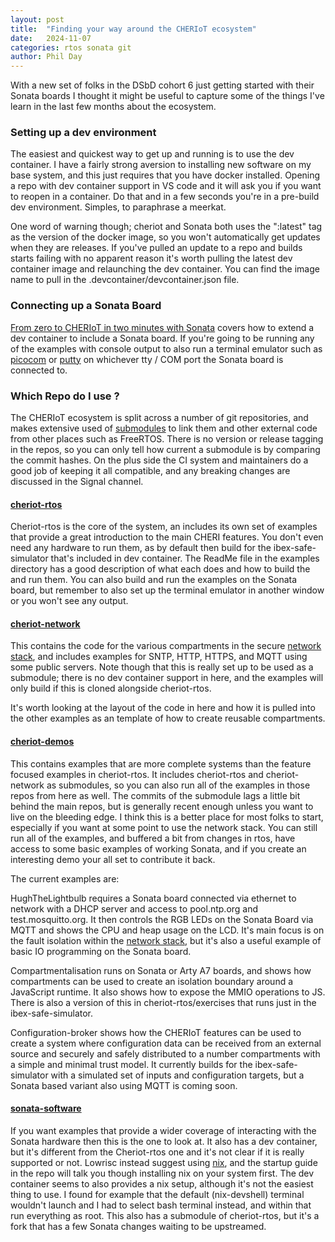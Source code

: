 ```yaml
---
layout: post
title:  "Finding your way around the CHERIoT ecosystem"
date:   2024-11-07
categories: rtos sonata git
author: Phil Day
---
```

With a new set of folks in the DSbD cohort 6 just getting started with their Sonata boards I thought it might be useful to capture some of the things I've learn in the last few months about the ecosystem.

### Setting up a dev environment
The easiest and quickest way to get up and running is to use the dev container.
I have a fairly strong aversion to installing new software on my base system, and this just requires that you have docker installed.
Opening a repo with dev container support in VS code and it will ask you if you want to reopen in a container.
Do that and in a few seconds you're in a pre-build dev environment.
Simples, to paraphrase a meerkat.

One word of warning though; cheriot and Sonata both uses the ":latest" tag as the version of the docker image, so you won't automatically get updates when they are releases.
If you've pulled an update to a repo and builds starts failing with no apparent reason it's worth pulling the latest dev container image and relaunching the dev container.
You can find the image name to pull in the .devcontainer/devcontainer.json file.

### Connecting up a Sonata Board
[From zero to CHERIoT in two minutes with Sonata](https://cheriot.org/fpga/ibex/2024/06/10/sonata-quick-start.html) covers how to extend a dev container to include a Sonata board.
If you're going to be running any of the examples with console output to also run a terminal emulator such as [picocom](https://linux.die.net/man/8/picocom) or [putty](https://www.putty.org/) on whichever tty / COM port the Sonata board is connected to. 

### Which Repo do I use ?

The CHERIoT ecosystem is split across a number of git repositories, and makes extensive used of [submodules](https://git-scm.com/book/en/v2/Git-Tools-Submodules) to link them and other external code from other places such as FreeRTOS.
There is no version or release tagging in the repos, so you can only tell how current a submodule is by comparing the commit hashes.
On the plus side the CI system and maintainers do a good job of keeping it all compatible, and any breaking changes are discussed in the Signal channel.

#### [cheriot-rtos](https://github.com/CHERIoT-Platform/cheriot-rtos.git)
Cheriot-rtos is the core of the system, an includes its own set of examples that provide a great introduction to the main CHERI features.
You don't even need any hardware to run them, as by default then build for the ibex-safe-simulator that's included in dev container.
The ReadMe file in the examples directory has a good description of what each does and how to build the and run them.
You can also build and run the examples on the Sonata board, but remember to also set up the terminal emulator in another window or you won't see any output.

#### [cheriot-network](https://github.com/CHERIoT-Platform/network-stack.git)
This contains the code for the various compartments in the secure [network stack](https://cheriot.org/_rtos/networking/auditing/2024/03/08/cheriot-network-stack.html), and includes examples for SNTP, HTTP, HTTPS, and MQTT using some public servers.
Note though that this is really set up to be used as a submodule; there is no dev container support in here, and the examples will only build if this is cloned alongside cheriot-rtos.

It's worth looking at the layout of the code in here and how it is pulled into the other examples as an template of how to create reusable compartments.

#### [cheriot-demos](https://github.com/CHERIoT-Platform/cheriot-demos.git)
This contains examples that are more complete systems than the feature focused examples in cheriot-rtos.
It includes cheriot-rtos and cheriot-network as submodules, so you can also run all of the examples in those repos from here as well.
The commits of the submodule lags a little bit behind the main repos, but is generally recent enough unless you want to live on the bleeding edge.
I think this is a better place for most folks to start, especially if you want at some point to use the network stack.
You can still run all of the examples, and buffered a bit from changes in rtos, have access to some basic examples of working Sonata, and if you create an interesting demo your all set to contribute it back.   

The current examples are:

HughTheLightbulb requires a Sonata board connected via ethernet to network with a DHCP server and access to pool.ntp.org and test.mosquitto.org.
It then controls the RGB LEDs on the Sonata Board via MQTT and shows the CPU and heap usage on the LCD.
It's main focus is on the fault isolation within the [network stack](https://cheriot.org/_rtos/networking/auditing/2024/03/08/cheriot-network-stack.html), but it's also a useful example of basic IO programming on the Sonata board. 

Compartmentalisation runs on Sonata or Arty A7 boards, and shows how compartments can be used to create an isolation boundary around a JavaScript runtime. It also shows how to expose the MMIO operations to JS.  There is also a version of this in cheriot-rtos/exercises that runs just in the ibex-safe-simulator. 

Configuration-broker shows how the CHERIoT features can be used to create a system where configuration data can be received from an external source and securely and safely distributed to a number compartments with a simple and minimal trust model. 
It currently builds for the ibex-safe-simulator with a simulated set of inputs and configuration targets, but a Sonata based variant also using MQTT is coming soon.   

#### [sonata-software](https://github.com/lowRISC/sonata-software)
If you want examples that provide a wider coverage of interacting with the Sonata hardware then this is the one to look at.
It also has a dev container, but it's different from the Cheriot-rtos one and it's not clear if it is really supported or not.
Lowrisc instead suggest using [nix](https://nixos.org/), and the startup guide in the repo will talk you though installing nix on your system first.
The dev container seems to also provides a nix setup, although it's not the easiest thing to use.
I found for example that the default (nix-devshell) terminal wouldn't launch and I had to select bash terminal instead, and within that run everything as root. 
This also has a submodule of cheriot-rtos, but it's a fork that has a few Sonata changes waiting to be upstreamed.




